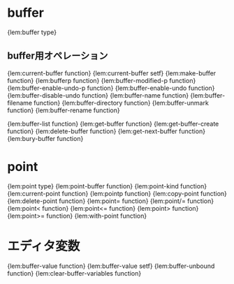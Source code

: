 # buffer
{lem:buffer type}

## buffer用オペレーション
{lem:current-buffer function}
{lem:current-buffer setf}
{lem:make-buffer function}
{lem:bufferp function}
{lem:buffer-modified-p function}
{lem:buffer-enable-undo-p function}
{lem:buffer-enable-undo function}
{lem:buffer-disable-undo function}
{lem:buffer-name function}
{lem:buffer-filename function}
{lem:buffer-directory function}
{lem:buffer-unmark function}
{lem:buffer-rename function}

{lem:buffer-list function}
{lem:get-buffer function}
{lem:get-buffer-create function}
{lem:delete-buffer function}
{lem:get-next-buffer function}
{lem:bury-buffer function}

# point
{lem:point type}
{lem:point-buffer function}
{lem:point-kind function}
{lem:current-point function}
{lem:pointp function}
{lem:copy-point function}
{lem:delete-point function}
{lem:point= function}
{lem:point/= function}
{lem:point< function}
{lem:point<= function}
{lem:point> function}
{lem:point>= function}
{lem:with-point function}

# エディタ変数
{lem:buffer-value function}
{lem:buffer-value setf}
{lem:buffer-unbound function}
{lem:clear-buffer-variables function}
